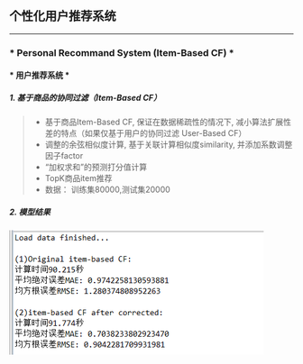 
## 个性化用户推荐系统

------

### * Personal Recommand System (Item-Based CF) *
#### * 用户推荐系统 *
##### 1. 基于商品的协同过滤（Item-Based CF）

> * 基于商品Item-Based CF, 保证在数据稀疏性的情况下, 减小算法扩展性差的特点（如果仅基于用户的协同过滤 User-Based CF）
> * 调整的余弦相似度计算, 基于关联计算相似度similarity, 并添加系数调整因子factor
> * “加权求和”的预测打分值计算
> * TopK商品item推荐
> * 数据： 训练集80000,测试集20000

##### 2. 模型结果

![file-list](https://github.com/DianaCody/RecommandSystem/blob/master/RecomSystem/icon/result.PNG)
